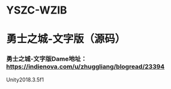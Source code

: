 # YSZC-WZIB
# 勇士之城-文字版（源码）
### 勇士之城-文字版Dame地址：https://indienova.com/u/zhuggliang/blogread/23394
Unity2018.3.5f1
